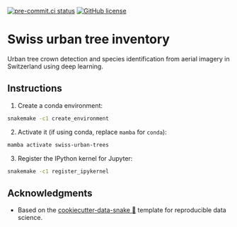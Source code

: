 [![pre-commit.ci status](https://results.pre-commit.ci/badge/github/martibosch/swiss-urban-trees/main.svg)](https://results.pre-commit.ci/latest/github/martibosch/swiss-urban-trees/main)
[![GitHub license](https://img.shields.io/github/license/martibosch/swiss-urban-trees.svg)](https://github.com/martibosch/swiss-urban-trees/blob/main/LICENSE)

# Swiss urban tree inventory

Urban tree crown detection and species identification from aerial imagery in Switzerland using deep learning.

## Instructions

1. Create a conda environment:

```bash
snakemake -c1 create_environment
```

2. Activate it (if using conda, replace `mamba` for `conda`):

```bash
mamba activate swiss-urban-trees
```

3. Register the IPython kernel for Jupyter:

```bash
snakemake -c1 register_ipykernel
```

## Acknowledgments

- Based on the [cookiecutter-data-snake :snake:](https://github.com/martibosch/cookiecutter-data-snake) template for reproducible data science.
